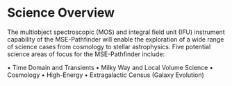 # Science Overview
The multiobject spectroscopic (MOS) and integral field unit (IFU) instrument capability of the MSE-Pathfinder will enable the exploration of a wide 
range of science cases from cosmology to stellar astrophysics. Five potential science areas of focus for the MSE-Pathfinder include:

• Time Domain and Transients
• Milky Way and Local Volume Science
• Cosmology
• High-Energy
• Extragalactic Census (Galaxy Evolution)



